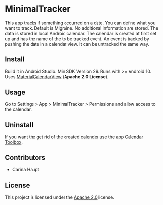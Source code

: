 # MinimalTracker
This app tracks if something occurred on a date. You can define what you want to track. Default is Migraine. No additional information are stored. The data is stored in local Android calendar. The calendar is created at first set up and has the name of the to be tracked event. An event is tracked by pushing the date in a calendar view. It can be untracked the same way.

## Install
Build it in Android Studio. Min SDK Version 29. Runs with >= Android 10. Uses [MaterialCalendarView](https://github.com/Applandeo/Material-Calendar-View) (**Apache 2.0 License**).

## Usage
Go to Settings > App > MinimalTracker > Permissions and allow access to the calendar.

## Uninstall
If you want the get rid of the created calender use the app [Calendar Toolbox](https://play.google.com/store/apps/details?id=com.whitebox.calendartoolbox).

## Contributors
* Carina Haupt

## License
This project is licensed under the [Apache 2.0](LICENSE.txt) license.
